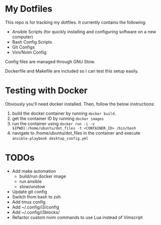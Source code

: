 # My Dotfiles

This repo is for tracking my dotfiles. It currently contains the following:

- Ansible Scripts (for quickly installing and configuring software on a new computer)
- Bash Config Scripts
- Git Configs
- Vim/Nvim Config

Config files are managed through GNU Stow.

Dockerfile and Makefile are included so I can test this setup easily.

# Testing with Docker

Obviously you'll need docker installed. Then, follow the below instructions:

1. build the docker container by running `docker build.`
2. get the container ID by running `docker images`
3. run the container using `docker run -i -v ${PWD}:/home/ubuntu/dot_files -t <CONTAINER_ID> /bin/bash`
4. navigate to /home/ubuntu/dot_files in the container and execute `ansible-playbook desktop_config.yml`

# TODOs

- Add make automation
  - build/run docker image
  - run ansible
  - stow/unstow
- Update git config
- Switch from bash to zsh
- Add tmux config
- Add ~/.config/i3/config
- Add ~/.config/i3blocks/
- Refactor custom nvim commands to use Lua instead of Vimscript

